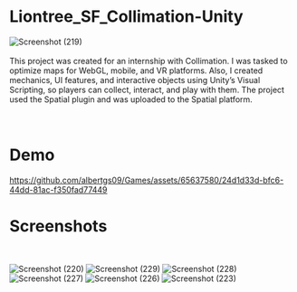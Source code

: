 # Liontree_SF_Collimation-Unity

![Screenshot (219)](https://github.com/albertgs09/Games/assets/65637580/3fb68791-e419-4ace-a219-5b363efda7dc)
<br>
<br>
This project was created for an internship with Collimation. I was tasked to optimize maps for WebGL, mobile, and VR platforms. Also, I created mechanics, UI features, and interactive objects using Unity’s Visual Scripting, so players can collect, interact, and play with them. The project used the Spatial plugin and was uploaded to the Spatial platform.
<br>
<br>
<br>

<h1>
Demo
</h1>

https://github.com/albertgs09/Games/assets/65637580/24d1d33d-bfc6-44dd-81ac-f350fad77449



<h1>
  Screenshots
</h1>
<br>

![Screenshot (220)](https://github.com/albertoalvaradojr/Liontree_SF_Collimation-Unity/assets/65637580/ff211472-9c82-4992-8bb2-93b9498f4001)
![Screenshot (229)](https://github.com/albertoalvaradojr/Liontree_SF_Collimation-Unity/assets/65637580/0272401c-ec6f-48b2-bc8e-d1056e65830e)
![Screenshot (228)](https://github.com/albertoalvaradojr/Liontree_SF_Collimation-Unity/assets/65637580/986df16b-918d-4850-a6e5-07964b870e33)
![Screenshot (227)](https://github.com/albertoalvaradojr/Liontree_SF_Collimation-Unity/assets/65637580/55fd2815-9566-4b7b-822b-ec512ecc0df5)
![Screenshot (226)](https://github.com/albertoalvaradojr/Liontree_SF_Collimation-Unity/assets/65637580/dc85cd19-7a1e-4d3a-8591-1c04be26fb19)
![Screenshot (223)](https://github.com/albertoalvaradojr/Liontree_SF_Collimation-Unity/assets/65637580/6ab66e56-5e0c-400e-8d18-8736bc42c414)



<br>
<br>


